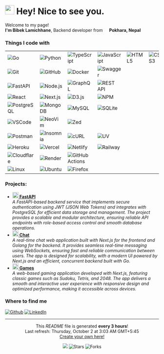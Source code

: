 <h1><img src="https://emojis.slackmojis.com/emojis/images/1531849430/4246/blob-sunglasses.gif?1531849430" width="30"/> Hey! Nice to see you.</h1>

<p>Welcome to my page! </br> <b>I'm Bibek Lamichhane</b>, Backend developer from <img src="https://cdn-icons-png.flaticon.com/512/630/630696.png" width="13"/> <b>Pokhara, Nepal</b> </p>

<h3>Things I code with</h3>
<table>
    <tr>
        <td>
          <img alt="Go" src="https:&#x2F;&#x2F;img.shields.io&#x2F;badge&#x2F;-Go-00ADD8?style&#x3D;flat-square&amp;logo&#x3D;go&amp;logoColor&#x3D;white" />
        </td>
        <td>
          <img alt="Python" src="https:&#x2F;&#x2F;img.shields.io&#x2F;badge&#x2F;-Python-3776AB?style&#x3D;flat-square&amp;logo&#x3D;python&amp;logoColor&#x3D;white" />
        </td>
        <td>
          <img alt="TypeScript" src="https:&#x2F;&#x2F;img.shields.io&#x2F;badge&#x2F;-TypeScript-3178C6?style&#x3D;flat-square&amp;logo&#x3D;typescript&amp;logoColor&#x3D;white" />
        </td>
        <td>
          <img alt="JavaScript" src="https:&#x2F;&#x2F;img.shields.io&#x2F;badge&#x2F;-JavaScript-F7DF1E?style&#x3D;flat-square&amp;logo&#x3D;javascript&amp;logoColor&#x3D;black" />
        </td>
        <td>
          <img alt="HTML5" src="https:&#x2F;&#x2F;img.shields.io&#x2F;badge&#x2F;-HTML5-E34F26?style&#x3D;flat-square&amp;logo&#x3D;html5&amp;logoColor&#x3D;white" />
        </td>
        <td>
          <img alt="CSS3" src="https:&#x2F;&#x2F;img.shields.io&#x2F;badge&#x2F;-CSS3-1572B6?style&#x3D;flat-square&amp;logo&#x3D;css3&amp;logoColor&#x3D;white" />
        </td>
    </tr>
    <tr>
        <td>
          <img alt="Git" src="https:&#x2F;&#x2F;img.shields.io&#x2F;badge&#x2F;-Git-F05032?style&#x3D;flat-square&amp;logo&#x3D;git&amp;logoColor&#x3D;white" />
        </td>
        <td>
          <img alt="GitHub" src="https:&#x2F;&#x2F;img.shields.io&#x2F;badge&#x2F;-GitHub-181717?style&#x3D;flat-square&amp;logo&#x3D;github&amp;logoColor&#x3D;white" />
        </td>
        <td>
          <img alt="Docker" src="https:&#x2F;&#x2F;img.shields.io&#x2F;badge&#x2F;-Docker-2496ED?style&#x3D;flat-square&amp;logo&#x3D;docker&amp;logoColor&#x3D;white" />
        </td>
        <td>
          <img alt="Swagger" src="https:&#x2F;&#x2F;img.shields.io&#x2F;badge&#x2F;-Swagger-85EA2D?style&#x3D;flat-square&amp;logo&#x3D;swagger&amp;logoColor&#x3D;black" />
        </td>
    </tr>
    <tr>
        <td>
          <img alt="FastAPI" src="https:&#x2F;&#x2F;img.shields.io&#x2F;badge&#x2F;-FastAPI-009688?style&#x3D;flat-square&amp;logo&#x3D;fastapi&amp;logoColor&#x3D;white" />
        </td>
        <td>
          <img alt="Node.js" src="https:&#x2F;&#x2F;img.shields.io&#x2F;badge&#x2F;-Node.js-339933?style&#x3D;flat-square&amp;logo&#x3D;node.js&amp;logoColor&#x3D;white" />
        </td>
        <td>
          <img alt="GraphQL" src="https:&#x2F;&#x2F;img.shields.io&#x2F;badge&#x2F;-GraphQL-E10098?style&#x3D;flat-square&amp;logo&#x3D;graphql&amp;logoColor&#x3D;white" />
        </td>
        <td>
          <img alt="REST API" src="https:&#x2F;&#x2F;img.shields.io&#x2F;badge&#x2F;-REST_API-FF6C37?style&#x3D;flat-square&amp;logo&#x3D;postman&amp;logoColor&#x3D;white" />
        </td>
    </tr>
    <tr>
        <td>
          <img alt="React" src="https:&#x2F;&#x2F;img.shields.io&#x2F;badge&#x2F;-React-61DAFB?style&#x3D;flat-square&amp;logo&#x3D;react&amp;logoColor&#x3D;black" />
        </td>
        <td>
          <img alt="Next.js" src="https:&#x2F;&#x2F;img.shields.io&#x2F;badge&#x2F;-Next.js-000000?style&#x3D;flat-square&amp;logo&#x3D;next.js&amp;logoColor&#x3D;white" />
        </td>
        <td>
          <img alt="D3.js" src="https:&#x2F;&#x2F;img.shields.io&#x2F;badge&#x2F;-D3.js-F9A03C?style&#x3D;flat-square&amp;logo&#x3D;d3.js&amp;logoColor&#x3D;white" />
        </td>
        <td>
          <img alt="NPM" src="https:&#x2F;&#x2F;img.shields.io&#x2F;badge&#x2F;-NPM-CB3837?style&#x3D;flat-square&amp;logo&#x3D;npm&amp;logoColor&#x3D;white" />
        </td>
    </tr>
    <tr>
        <td>
          <img alt="PostgreSQL" src="https:&#x2F;&#x2F;img.shields.io&#x2F;badge&#x2F;-PostgreSQL-4169E1?style&#x3D;flat-square&amp;logo&#x3D;postgresql&amp;logoColor&#x3D;white" />
        </td>
        <td>
          <img alt="MongoDB" src="https:&#x2F;&#x2F;img.shields.io&#x2F;badge&#x2F;-MongoDB-47A248?style&#x3D;flat-square&amp;logo&#x3D;mongodb&amp;logoColor&#x3D;white" />
        </td>
        <td>
          <img alt="MySQL" src="https:&#x2F;&#x2F;img.shields.io&#x2F;badge&#x2F;-MySQL-4479A1?style&#x3D;flat-square&amp;logo&#x3D;mysql&amp;logoColor&#x3D;white" />
        </td>
        <td>
          <img alt="SQLite" src="https:&#x2F;&#x2F;img.shields.io&#x2F;badge&#x2F;-SQLite-003B57?style&#x3D;flat-square&amp;logo&#x3D;sqlite&amp;logoColor&#x3D;white" />
        </td>
    </tr>
    <tr>
        <td>
          <img alt="VSCode" src="https:&#x2F;&#x2F;img.shields.io&#x2F;badge&#x2F;-VSCode-007ACC?style&#x3D;flat-square&amp;logo&#x3D;visual-studio-code&amp;logoColor&#x3D;white" />
        </td>
        <td>
          <img alt="NeoVim" src="https:&#x2F;&#x2F;img.shields.io&#x2F;badge&#x2F;-NeoVim-57A143?style&#x3D;flat-square&amp;logo&#x3D;neovim&amp;logoColor&#x3D;white" />
        </td>
        <td>
          <img alt="Zed" src="https:&#x2F;&#x2F;img.shields.io&#x2F;badge&#x2F;-Zed-084CCF?style&#x3D;flat-square&amp;logo&#x3D;zed&amp;logoColor&#x3D;white" />
        </td>
    </tr>
    <tr>
        <td>
          <img alt="Postman" src="https:&#x2F;&#x2F;img.shields.io&#x2F;badge&#x2F;-Postman-FF6C37?style&#x3D;flat-square&amp;logo&#x3D;postman&amp;logoColor&#x3D;white" />
        </td>
        <td>
          <img alt="Insomnia" src="https:&#x2F;&#x2F;img.shields.io&#x2F;badge&#x2F;-Insomnia-4000BF?style&#x3D;flat-square&amp;logo&#x3D;insomnia&amp;logoColor&#x3D;white" />
        </td>
        <td>
          <img alt="cURL" src="https:&#x2F;&#x2F;img.shields.io&#x2F;badge&#x2F;-cURL-073551?style&#x3D;flat-square&amp;logo&#x3D;curl&amp;logoColor&#x3D;white" />
        </td>
        <td>
          <img alt="UV" src="https:&#x2F;&#x2F;img.shields.io&#x2F;badge&#x2F;-UV-DE5FE9?style&#x3D;flat-square&amp;logo&#x3D;uv&amp;logoColor&#x3D;white" />
        </td>
    </tr>
    <tr>
        <td>
          <img alt="Heroku" src="https:&#x2F;&#x2F;img.shields.io&#x2F;badge&#x2F;-Heroku-430098?style&#x3D;flat-square&amp;logo&#x3D;heroku&amp;logoColor&#x3D;white" />
        </td>
        <td>
          <img alt="Vercel" src="https:&#x2F;&#x2F;img.shields.io&#x2F;badge&#x2F;-Vercel-000000?style&#x3D;flat-square&amp;logo&#x3D;vercel&amp;logoColor&#x3D;white" />
        </td>
        <td>
          <img alt="Netlify" src="https:&#x2F;&#x2F;img.shields.io&#x2F;badge&#x2F;-Netlify-00C7B7?style&#x3D;flat-square&amp;logo&#x3D;netlify&amp;logoColor&#x3D;white" />
        </td>
        <td>
          <img alt="Railway" src="https:&#x2F;&#x2F;img.shields.io&#x2F;badge&#x2F;-Railway-0B0D0E?style&#x3D;flat-square&amp;logo&#x3D;railway&amp;logoColor&#x3D;white" />
        </td>
    </tr>
    <tr>
        <td>
          <img alt="Cloudflare" src="https:&#x2F;&#x2F;img.shields.io&#x2F;badge&#x2F;-Cloudflare-F38020?style&#x3D;flat-square&amp;logo&#x3D;cloudflare&amp;logoColor&#x3D;white" />
        </td>
        <td>
          <img alt="Render" src="https:&#x2F;&#x2F;img.shields.io&#x2F;badge&#x2F;-Render-46E3B7?style&#x3D;flat-square&amp;logo&#x3D;render&amp;logoColor&#x3D;white" />
        </td>
        <td>
          <img alt="GitHub Actions" src="https:&#x2F;&#x2F;img.shields.io&#x2F;badge&#x2F;-GitHub_Actions-2088FF?style&#x3D;flat-square&amp;logo&#x3D;github-actions&amp;logoColor&#x3D;white" />
        </td>
    </tr>
    <tr>
        <td>
          <img alt="Linux" src="https:&#x2F;&#x2F;img.shields.io&#x2F;badge&#x2F;-Linux-FCC624?style&#x3D;flat-square&amp;logo&#x3D;linux&amp;logoColor&#x3D;black" />
        </td>
        <td>
          <img alt="Ubuntu" src="https:&#x2F;&#x2F;img.shields.io&#x2F;badge&#x2F;-Ubuntu-E95420?style&#x3D;flat-square&amp;logo&#x3D;ubuntu&amp;logoColor&#x3D;white" />
        </td>
        <td>
          <img alt="Firefox" src="https:&#x2F;&#x2F;img.shields.io&#x2F;badge&#x2F;-Firefox-FF7139?style&#x3D;flat-square&amp;logo&#x3D;firefox&amp;logoColor&#x3D;white" />
        </td>
    </tr>
</table>

<h3>Projects:</h3>
<ul>
  <li><a href="https://fastapi.lamichhanebibek.com.np/"><b><img src="https://emojipedia-us.s3.dualstack.us-west-1.amazonaws.com/thumbs/240/apple/237/fire_1f525.png" width="20" alt="new" /> FastAPI</b></a><br/><i>A FastAPI-based backend service that implements secure authentication using JWT (JSON Web Tokens) and integrates with PostgreSQL for efficient data storage and management. The project provides a scalable and modular architecture, ensuring reliable API endpoints with role-based access control and smooth database operations.</i></li>
  <li><a href="https://chat.lamichhanebibek.com.np/"><b><img src="https://emojipedia-us.s3.dualstack.us-west-1.amazonaws.com/thumbs/240/apple/237/fire_1f525.png" width="20" alt="new" /> Chat</b></a><br/><i>A real-time chat web application built with Next.js for the frontend and Golang for the backend. It provides seamless real-time messaging using WebSockets, ensuring fast and reliable communication between users. The app is designed for scalability, with a modern UI powered by Next.js and an efficient, concurrent backend built with Go.</i></li>
  <li><a href="https://games.lamichhanebibek.com.np"><b><img src="https://emojipedia-us.s3.dualstack.us-west-1.amazonaws.com/thumbs/240/apple/237/fire_1f525.png" width="20" alt="new" /> Games</b></a><br/><i>A web-based gaming application developed with Next.js, featuring classic games such as Sudoku, Tetris, and 2048. The app delivers a smooth and interactive user experience with responsive design and optimized performance, making it accessible across devices.</i></li>
</ul>

<h3>Where to find me</h3>
<p><a href="https://github.com/LamichhaneBibek" target="_blank"><img alt="Github" src="https://img.shields.io/badge/GitHub-%2312100E.svg?&style=for-the-badge&logo=Github&logoColor=white" /></a>  <a href="https://www.linkedin.com/in/LamichhaneBibek/" target="_blank"><img alt="LinkedIn" src="https://img.shields.io/badge/linkedin-%230077B5.svg?&style=for-the-badge&logo=linkedin&logoColor=white" /></a> </p>

------------
<p align="center">This <i>README</i> file is generated <b>every 3 hours</b>!</br>Last refresh: Thursday, October 2 at 3:03 AM GMT+5:45<br /><a href="https://github.com/LamichhaneBibek/LamichhaneBibek">Create your own here!</a></p>
<p align="center"><img src="https://github.com/LamichhaneBibek/LamichhaneBibek/workflows/README%20build/badge.svg" /> <img alt="Stars" src="https://img.shields.io/github/stars/LamichhaneBibek/LamichhaneBibek?style=flat-square&labelColor=343b41"/> <img alt="Forks" src="https://img.shields.io/github/forks/LamichhaneBibek/LamichhaneBibek?style=flat-square&labelColor=343b41"/></p>
